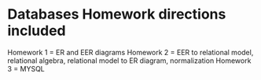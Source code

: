 # Databases Homework directions included 
Homework 1 = ER and EER diagrams
Homework 2 = EER to relational model, relational algebra, relational model to ER diagram, normalization
Homework 3 = MYSQL

